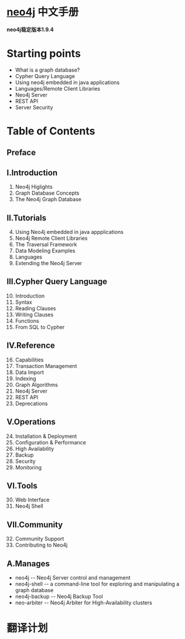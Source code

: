 [neo4j][neo4j-link] 中文手册
=============
  

**neo4j稳定版本1.9.4**  


# Starting points
* What is a graph database?  
* Cypher Query Language
* Using neo4j embedded in java applications  
* Languages/Remote Client Libraries  
* Neo4j Server  
* REST API  
* Server Security  

# Table of Contents  
## Preface  
## Ⅰ.Introduction  
1. Neo4j Higlights  
2. Graph Database Concepts  
3. The Neo4j Graph Database  

## Ⅱ.Tutorials
4. Using Neo4j embedded in java appplications  
5. Neo4j Remote Client Libraries  
6. The Traversal Framework  
7. Data Modeling Examples  
8. Languages  
9. Extending the Neo4j Server  
## Ⅲ.Cypher Query Language
10. Introduction
11. Syntax
12. Reading Clauses
13. Writing Clauses
14. Functions
15. From SQL to Cypher
## Ⅳ.Reference
16. Capabilities
17. Transaction Management
18. Data Import
19. Indexing
20. Graph Algorithms
21. Neo4j Server
22. REST API
23. Deprecations
## Ⅴ.Operations
24. Installation & Deployment
25. Configuration & Performance
26. High Availability
27. Backup
28. Security
29. Monitoring
## Ⅵ.Tools
30. Web Interface
31. Neo4j Shell
## Ⅶ.Community
32. Community Support
33. Contributing to Neo4j
## A.Manages
- neo4j -- Neo4j Server control and management
- neo4j-shell -- a command-line tool for exploring and manipulating a graph database
- neo4j-backup -- Neo4j Backup Tool
- neo-arbiter -- Neo4j Arbiter for High-Availability clusters 

# 翻译计划


[neo4j-link]:http://www.neo4j.org
